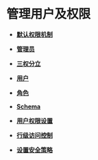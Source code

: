 # 管理用户及权限<a name="ZH-CN_TOPIC_0246507957"></a>

-   **[默认权限机制](默认权限机制.md)**

-   **[管理员](管理员.md)**

-   **[三权分立](三权分立.md)**

-   **[用户](用户.md)**

-   **[角色](角色.md)**

-   **[Schema](Schema.md)**

-   **[用户权限设置](用户权限设置.md)**

-   **[行级访问控制](行级访问控制.md)**

-   **[设置安全策略](设置安全策略.md)**
